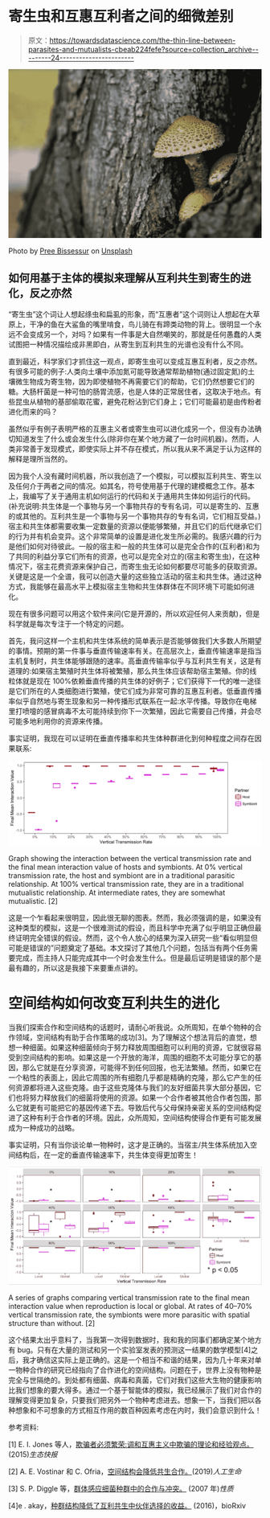 # 寄生虫和互惠互利者之间的细微差别

> 原文：<https://towardsdatascience.com/the-thin-line-between-parasites-and-mutualists-cbeab224fefe?source=collection_archive---------24----------------------->

![](img/011eee5a69b33016a944c9fe4b339834.png)

Photo by [Pree Bissessur](https://unsplash.com/photos/nzBogfERXrw?utm_source=unsplash&utm_medium=referral&utm_content=creditCopyText) on [Unsplash](https://unsplash.com/search/photos/parasite?utm_source=unsplash&utm_medium=referral&utm_content=creditCopyText)

## 如何用基于主体的模拟来理解从互利共生到寄生的进化，反之亦然

“寄生虫”这个词让人想起绦虫和扁虱的形象，而“互惠者”这个词则让人想起在大草原上，干净的鱼在大鲨鱼的嘴里啃食，鸟儿骑在有蹄类动物的背上。很明显一个永远不会变成另一个，对吗？如果有一件事是大自然嘲笑的，那就是任何愚蠢的人类试图把一种情况描绘成非黑即白，从寄生到互利共生的光谱也没有什么不同。

直到最近，科学家们才抓住这一观点，即寄生虫可以变成互惠互利者，反之亦然。有很多可能的例子:人类向土壤中添加氮可能导致通常帮助植物(通过固定氮)的土壤微生物成为寄生物，因为即使植物不再需要它们的帮助，它们仍然想要它们的糖。大肠杆菌是一种可怕的肠胃流感，也是人体的正常居住者，这取决于地点。有些昆虫从植物的基部偷取花蜜，避免花粉沾到它们身上；它们可能最初是由传粉者进化而来的吗？

虽然似乎有例子表明严格的互惠主义者或寄生虫可以进化成另一个，但没有办法确切知道发生了什么或会发生什么(除非你在某个地方藏了一台时间机器)。然而，人类非常善于发现模式，即使实际上并不存在模式，所以我从来不满足于认为这样的解释是理所当然的。

因为我个人没有藏时间机器，所以我创造了一个模拟，可以模拟互利共生、寄生以及任何介于两者之间的情况。如其名，符号使用基于代理的建模概念工作。基本上，我编写了关于通用主机如何运行的代码和关于通用共生体如何运行的代码。(补充说明:共生体是一个事物与另一个事物共存的专有名词，可以是寄生的、互惠的或其他的。互利共生是一个事物与另一个事物共存的专有名词，它们相互受益。)宿主和共生体都需要收集一定数量的资源以便能够繁殖，并且它们的后代继承它们的行为并有机会变异。这个非常简单的设置是进化发生所必需的。我感兴趣的行为是他们如何对待彼此。一般的宿主和一般的共生体可以是完全合作的(互利者)和为了共同的利益分享它们所有的资源，也可以是完全对立的(宿主和寄生虫)，在这种情况下，宿主花费资源来保护自己，而寄生虫无论如何都要尽可能多的获取资源。关键是这是一个全谱，我可以创造大量的这些独立活动的宿主和共生体。通过这种方式，我能够在最高水平上模拟宿主生物和共生体群体在不同环境下可能如何进化。

现在有很多问题可以用这个软件来问(它是开源的，所以欢迎任何人来贡献)，但是科学就是每次专注于一个特定的问题。

首先，我问这样一个主机和共生体系统的简单表示是否能够做我们大多数人所期望的事情。预期的第一件事与垂直传输速率有关。在高层次上，垂直传输速率是指当主机复制时，共生体能够跟随的速率。高垂直传输率似乎与互利共生有关，这是有道理的:如果宿主繁殖时共生体将被繁殖，那么共生体应该帮助宿主繁殖。你的线粒体就是现在 100%依赖垂直传播的共生体的好例子；它们获得下一代的唯一途径是它们所在的人类细胞进行繁殖，使它们成为非常可靠的互惠互利者。低垂直传播率似乎自然地与寄生现象和另一种传播形式联系在一起:水平传播。导致你在电梯里打喷嚏的感冒病毒不太可能持续到你下一次繁殖，因此它需要自己传播，并会尽可能多地利用你的资源来传播。

事实证明，我现在可以证明在垂直传播率和共生体种群进化到何种程度之间存在因果联系:

![](img/48d4e44e7b93440b7085e36b94e236b7.png)

Graph showing the interaction between the vertical transmission rate and the final mean interaction value of hosts and symbionts. At 0% vertical transmission rate, the host and symbiont are in a traditional parasitic relationship. At 100% vertical transmission rate, they are in a traditional mutualistic relationship. At intermediate rates, they are somewhat mutualistic. [2]

这是一个乍看起来很明显，因此很无聊的图表。然而，我必须强调的是，如果没有这种类型的模拟，这是一个很难测试的假设，而且科学中充满了似乎明显正确但最终证明完全错误的假设。然而，这个令人放心的结果为深入研究一些“看似明显但可能是错误的”问题奠定了基础。本文探讨了其他几个问题，包括当有两个任务需要完成，而主持人只能完成其中一个时会发生什么。但是最后证明是错误的那个是最有趣的，所以这是我接下来要重点讲的。

# 空间结构如何改变互利共生的进化

当我们探索合作和空间结构的话题时，请耐心听我说。众所周知，在单个物种的合作领域，空间结构有助于合作策略的成功[3]。为了理解这个想法背后的直觉，想想一种细菌。如果这种细菌倾向于努力释放周围细胞可以利用的资源，它就很容易受到空间结构的影响。如果这是一个开放的海洋，周围的细胞不太可能分享它的基因，那么它就是在分享资源，可能得不到任何回报，也无法繁殖。然而，如果它在一个粘性的表面上，因此它周围的所有细胞几乎都是精确的克隆，那么它产生的任何资源都将进入这些克隆。由于这些克隆体与我们的友好细菌共享大部分基因，它们也将努力释放我们的细菌将使用的资源。如果一个合作者被其他合作者包围，那么它就更有可能把它的基因传递下去。导致后代与父母保持亲密关系的空间结构促进了这种有利于合作者的环境。因此，众所周知，空间结构使得合作更有可能发展成为一种成功的战略。

事实证明，只有当你谈论单一物种时，这才是正确的。当宿主/共生体系统加入空间结构后，在一定的垂直传输速率下，共生体变得更加寄生！

![](img/f090c668e64e795c411fa07496bdbdce.png)

A series of graphs comparing vertical transmission rate to the final mean interaction value when reproduction is local or global. At rates of 40–70% vertical transmission rate, the symbionts were more parasitic with spatial structure than without. [2]

这个结果太出乎意料了，当我第一次得到数据时，我和我的同事们都确定某个地方有 bug。只有在大量的测试和另一个实验室发表的预测这一结果的数学模型[4]之后，我才确信这实际上是正确的。这是一个相当不和谐的结果，因为几十年来对单一物种合作的研究已经指向了合作进化的空间结构。问题在于，世界上没有物种是完全与世隔绝的。到处都有细菌、病毒和真菌，它们对我们这些大生物的健康影响比我们想象的要大得多。通过一个基于智能体的模拟，我已经展示了我们对合作的理解变得更加复杂，只要我们把另外一个物种考虑进去。想象一下，当我们把以各种想象和不可想象的方式相互作用的数百种因素考虑在内时，我们会意识到什么！

参考资料:

[1] E. I. Jones 等人，[欺骗者必须繁荣:调和互惠主义中欺骗的理论和经验观点。](https://onlinelibrary.wiley.com/doi/full/10.1111/ele.12507)(2015)*生态快报*

[2] A. E. Vostinar 和 C. Ofria，[空间结构会降低共生合作。](https://www.mitpressjournals.org/doi/abs/10.1162/artl_a_00273)(2019)*人工生命*

[3] S. P. Diggle 等，[群体感应细菌种群中的合作与冲突。](https://www.nature.com/articles/nature06279) (2007 年)*性质*

[4]e . akay，[种群结构降低了互利共生中伙伴选择的收益。](https://www.biorxiv.org/content/10.1101/068445v1.abstract) (2016)，bioRxiv